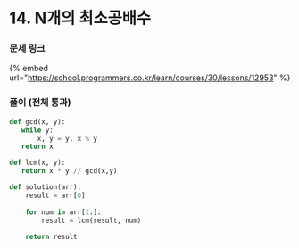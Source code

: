 # 14. N개의 최소공배수

### 문제 링크

{% embed url="https://school.programmers.co.kr/learn/courses/30/lessons/12953" %}

### 풀이 (전체 통과)

```python
def gcd(x, y):
   while y:
       x, y = y, x % y
   return x

def lcm(x, y):
   return x * y // gcd(x,y)

def solution(arr):
    result = arr[0]
    
    for num in arr[1:]:
        result = lcm(result, num)
        
    return result
```

